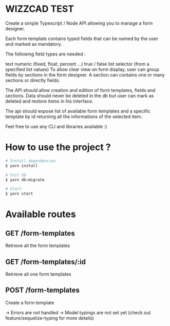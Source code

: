 # WIZZCAD TEST

Create a simple Typescript / Node API allowing you to manage a form designer.

Each form template contains typed fields that can be named by the user and marked as mandatory.

The following field types are needed :

text
numeric (fixed, float, percent ...)
true / false
list selector (from a specified list values)
To allow clear view on form display, user can group fields by sections in the form designer. A section can contains one or many sections or directly fields.

The API should allow creation and edition of form templates, fields and sections. Data should never be deleted in the db but user can mark as deleted and restore items in his interface.

The api should expose list of available form templates and a specific template by id returning all the informations of the selected item.

Feel free to use any CLI and libraries available :)

# How to use the project ?

```sh
# Install dependencies
$ yarn install

# Init db
$ yarn db:migrate

# Start
$ yarn start
```

# Available routes

## GET /form-templates

Retrieve all the form templates

## GET /form-templates/:id

Retrieve all one form templates

## POST /form-templates

Create a form template

-> Errors are not handled
-> Model typings are not set yet (check out feature/sequelize-typing for more details)
